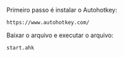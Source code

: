 Primeiro passo é instalar o Autohotkey:

    https://www.autohotkey.com/
    
    
Baixar o arquivo e executar o arquivo:

    start.ahk
